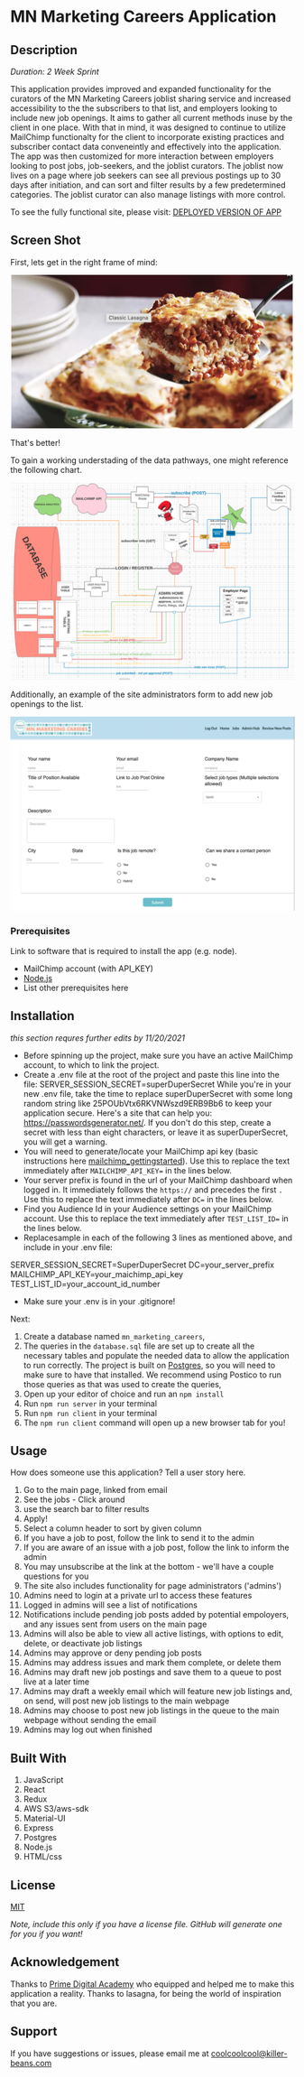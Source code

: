 # MN Marketing Careers Application

## Description

_Duration: 2 Week Sprint_

This application provides improved and expanded functionality for the curators of the MN Marketing Careers joblist sharing service and increased accessibility to the the subscribers to that list, and employers looking to include new job openings. It aims to gather all current methods inuse by the client in one place. With that in mind, it was designed to continue to utilize MailChimp functionalty for the client to incorporate existing practices and subscriber contact data conveneintly and effectively into the application. The app was then customized for more interaction between employers looking to post jobs, job-seekers, and the joblist curators. The joblist now lives on a page where job seekers can see all previous postings up to 30 days after initiation, and can sort and filter results by a few predetermined categories. The joblist curator can also manage listings with more control. 


To see the fully functional site, please visit: [DEPLOYED VERSION OF APP](www.heroku.com)

## Screen Shot

First, lets get in the right frame of mind:

![Classic Lasagna](public/images/classic_lasagna.png)

That's better!

To gain a working understading of the data pathways, one might reference the following chart.

![Expensive Lucid Chart](public/images/lucid_chart.png)

Additionally, an example of the site administrators form to add new job openings to the list.

![Admin Add Job Form](public/images/mnmc_admin-add-jobs.png)


### Prerequisites

Link to software that is required to install the app (e.g. node).

- MailChimp account (with API_KEY)
- [Node.js](https://nodejs.org/en/)
- List other prerequisites here

## Installation

*this section requres further edits by 11/20/2021*

- Before spinning up the project, make sure you have an active MailChimp account, to which to link the project. 
- Create a .env file at the root of the project and paste this line into the file:
  SERVER_SESSION_SECRET=superDuperSecret 
  While you're in your new .env file, take the time to replace superDuperSecret with some long random string like 25POUbVtx6RKVNWszd9ERB9Bb6 to keep your application secure. Here's a site that can help you: https://passwordsgenerator.net/. If you don't do this step, create a secret with less than eight characters, or leave it as superDuperSecret, you will get a warning.
- You will need to generate/locate your MailChimp api key (basic instructions here [mailchimp_gettingstarted](https://mailchimp.com/developer/marketing/guides/quick-start/#generate-your-api-key)). Use this to replace the text immediately after `MAILCHIMP_API_KEY=` in the lines below.
- Your server prefix is found in the url of your MailChimp dashboard when logged in. It immediately follows the `https://` and precedes the first `.` Use this to replace the text immediately after `DC=` in the lines below.
- Find you Audience Id in your Audience settings on your MailChimp account. Use this to replace the text immediately after `TEST_LIST_ID=` in the lines below.
- Replacesample in each of the following 3 lines as mentioned above, and include in your .env file:

SERVER_SESSION_SECRET=SuperDuperSecret
DC=your_server_prefix
MAILCHIMP_API_KEY=your_maichimp_api_key
TEST_LIST_ID=your_account_id_number

- Make sure your .env is in your .gitignore!

Next:

1. Create a database named `mn_marketing_careers`,
2. The queries in the `database.sql` file are set up to create all the necessary tables and populate the needed data to allow the application to run correctly. The project is built on [Postgres](https://www.postgresql.org/download/), so you will need to make sure to have that installed. We recommend using Postico to run those queries as that was used to create the queries, 
3. Open up your editor of choice and run an `npm install`
4. Run `npm run server` in your terminal
5. Run `npm run client` in your terminal
6. The `npm run client` command will open up a new browser tab for you!

## Usage
How does someone use this application? Tell a user story here.

1. Go to the main page, linked from email
2. See the jobs - Click around
3. use the search bar to filter results
4. Apply!
5. Select a column header to sort by given column
6. If you have a job to post, follow the link to send it to the admin
7. If you are aware of an issue with a job post, follow the link to inform the admin
8. You may unsubscribe at the link at the bottom - we'll have a couple questions for you
9. The site also includes functionality for page administrators ('admins')
10. Admins need to login at a private url to access these features
11. Logged in admins will see a list of notifications
12. Notifications include pending job posts added by potential empoloyers, and any issues sent from users on the main page
13. Admins will also be able to view all active listings, with options to edit, delete, or deactivate job listings
14. Admins may approve or deny pending job posts
15. Admins may address issues and mark them complete, or delete them
16. Admins may draft new job postings and save them to a queue to post live at a later time
17. Admins may draft a weekly email which will feature new job listings and, on send, will post new job listings to the main webpage
18. Admins may choose to post new job listings in the queue to the main webpage without sending the email
19. Admins may log out when finished

## Built With

1. JavaScript
2. React
3. Redux
4. AWS S3/aws-sdk
5. Material-UI
6. Express
7. Postgres
8. Node.js
9. HTML/css


## License
[MIT](https://choosealicense.com/licenses/mit/)

_Note, include this only if you have a license file. GitHub will generate one for you if you want!_

## Acknowledgement
Thanks to [Prime Digital Academy](www.primeacademy.io) who equipped and helped me to make this application a reality. Thanks to lasagna, for being the world of inspiration that you are.

## Support
If you have suggestions or issues, please email me at [coolcoolcool@killer-beans.com](www.google.com)